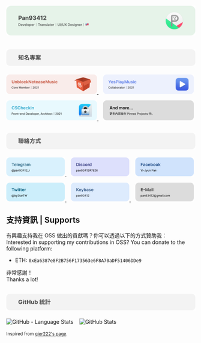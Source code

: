 # ![pan93412, a developer, translator and a UI/UX designer from 🇹🇼](components/Header/Main.svg)

## ![知名專案 | Popular projects](components/Header/Projects.svg)

<p>
    <a href="https://github.com/UnblockNeteaseMusic">
        <img width="48%" src="components/Card/Project/UNM.svg" alt="UnblockNeteaseMusic (core member, 2021)">
    </a>
    &nbsp;&nbsp;
    <a href="https://github.com/qier222/YesPlayMusic">
        <img width="48%" src="components/Card/Project/YPM.svg" alt="YesPlayMusic (collaborator, 2021)">
    </a>
</p>

<p>
    <a href="https://github.com/smhs-os-project/cscheckin-fe">
        <img width="48%" src="components/Card/Project/CSC.svg"
            alt="CSCheckin (Front-end developer & architect, 2021)">
    </a>
    &nbsp;&nbsp;
    <img width="48%" src="components/Card/Project/More.svg" alt="and more in 'Pinned Projects'...">
</p>

## ![聯絡方式 | Contact me](components/Header/Contact.svg)

<p>
    <a href="https://t.me/pan93412_r">
        <img width="31%" src="components/Card/Contact/Telegram.svg" alt="Telegram (@pan93412_r)">
    </a>
    &nbsp;&nbsp;
    <img width="31%" src="components/Card/Contact/Discord.svg" alt="Discord (pan93412#7826)">
    &nbsp;&nbsp;
    <a href="https://facebook.com/pan93412TW">
        <img width="31%" src="components/Card/Contact/Facebook.svg" alt="Facebook (Yi-Jyun Pan)">
    </a>
</p>

<p>
    <a href="https://twitter.com/byStarTW">
        <img width="31%" src="components/Card/Contact/Twitter.svg" alt="Twitter (@byStarTW)">
    </a>
    &nbsp;&nbsp;
    <a href="https://keybase.io/pan93412">
        <img width="31%" src="components/Card/Contact/Keybase.svg" alt="Keybase (pan93412)">
    </a>
    &nbsp;&nbsp;
    <img width="31%" src="components/Card/Contact/E-Mail.svg" alt="E-Mail (pan93412@gmail.com)">
</p>

## 支持資訊 | Supports

有興趣支持我在 OSS 做出的貢獻嗎？你可以透過以下的方式贊助我：\
Interested in supporting my contributions in OSS? You can donate to the following platform:

- ETH: `0xEa6387e8F2B756F173563e6F8A70aDF51406DDe9`

非常感謝！\
Thanks a lot!

## ![GitHub 統計資訊 | Statistics](components/Header/Stats.svg)

<p>
    <img width="28%" src="https://github-readme-stats.vercel.app/api/top-langs/?username=pan93412&bg_color=90,DAFFEF,FCFFFD" alt="GitHub - Language Stats">
    &nbsp;&nbsp;
    <img width="67%" src="https://github-readme-stats.vercel.app/api?username=pan93412&count_private=true&show_icons=true&bg_color=90,DAFFEF,FCFFFD" alt="GitHub Stats">
</p>

<small>Inspired from <a href="https://github.com/qier222/qier222">qier222's page</a>.</small>
